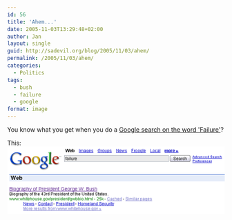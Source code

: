```yaml
---
id: 56
title: 'Ahem...'
date: 2005-11-03T13:29:48+02:00
author: Jan
layout: single
guid: http://sadevil.org/blog/2005/11/03/ahem/
permalink: /2005/11/03/ahem/
categories:
  - Politics
tags:
  - bush
  - failure
  - google
format: image
---
```

You know what you get when you do a <a TARGET="_blank" HREF="http://www.google.com/search?client=opera&rls=en&q=failure&sourceid=opera&ie=utf-8&oe=utf-8">Google search on the word 'Failure'</a>?

This:  
<img SRC="/assets/images/2005/11/google_bush-sm.png" />